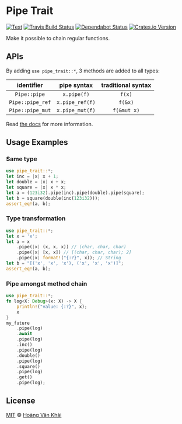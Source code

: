 # Pipe Trait

[![Test](https://github.com/KSXGitHub/pipe-trait/workflows/Test/badge.svg)](https://github.com/KSXGitHub/pipe-trait/actions?query=workflow%3ATest)
[![Travis Build Status](https://img.shields.io/travis/KSXGitHub/pipe-trait/master?label=build&logo=travis)](https://travis-ci.org/KSXGitHub/pipe-trait)
[![Dependabot Status](https://api.dependabot.com/badges/status?host=github&repo=KSXGitHub/pipe-trait)](https://dependabot.com)
[![Crates.io Version](https://img.shields.io/crates/v/pipe-trait?logo=rust)](https://crates.io/crates/pipe-trait)

Make it possible to chain regular functions.

## APIs

By adding `use pipe_trait::*`, 3 methods are added to all types:

|    identifier    |   pipe syntax   | traditional syntax |
|:----------------:|:---------------:|:------------------:|
| `Pipe::pipe`     | `x.pipe(f)`     | `f(x)`             |
| `Pipe::pipe_ref` | `x.pipe_ref(f)` | `f(&x)`            |
| `Pipe::pipe_mut` | `x.pipe_mut(f)` | `f(&mut x)`        |

Read [the docs](https://docs.rs/pipe-trait) for more information.

## Usage Examples

### Same type

```rust
use pipe_trait::*;
let inc = |x| x + 1;
let double = |x| x + x;
let square = |x| x * x;
let a = (123i32).pipe(inc).pipe(double).pipe(square);
let b = square(double(inc(123i32)));
assert_eq!(a, b);
```

### Type transformation

```rust
use pipe_trait::*;
let x = 'x';
let a = x
    .pipe(|x| (x, x, x)) // (char, char, char)
    .pipe(|x| [x, x]) // [(char, char, char); 2]
    .pipe(|x| format!("{:?}", x)); // String
let b = "[('x', 'x', 'x'), ('x', 'x', 'x')]";
assert_eq!(a, b);
```

### Pipe amongst method chain

```rust
use pipe_trait::*;
fn log<X: Debug>(x: X) -> X {
    println!("value: {:?}", x);
    x
}
my_future
    .pipe(log)
    .await
    .pipe(log)
    .inc()
    .pipe(log)
    .double()
    .pipe(log)
    .square()
    .pipe(log)
    .get()
    .pipe(log);
```

## License

[MIT](https://git.io/JfgHW) © [Hoàng Văn Khải](https://github.com/KSXGitHub/)
